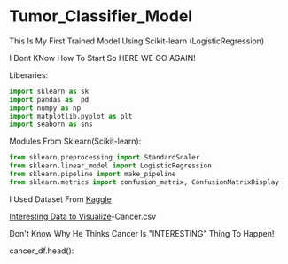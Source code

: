 # Tumor_Classifier_Model
This Is My First Trained Model Using Scikit-learn (LogisticRegression)


I Dont KNow How To Start So HERE WE GO AGAIN!

Liberaries:

```python
import sklearn as sk
import pandas as  pd
import numpy as np
import matplotlib.pyplot as plt
import seaborn as sns
```

Modules From Sklearn(Scikit-learn):

```python
from sklearn.preprocessing import StandardScaler
from sklearn.linear_model import LogisticRegression
from sklearn.pipeline import make_pipeline
from sklearn.metrics import confusion_matrix, ConfusionMatrixDisplay
```

I Used Dataset From [Kaggle](https://www.kaggle.com)

[Interesting Data to Visualize](https://www.kaggle.com/datasets/alexisbcook/data-for-datavis?select=cancer.csv)-Cancer.csv

Don't Know Why He Thinks Cancer Is "INTERESTING" Thing To Happen!

cancer_df.head():

